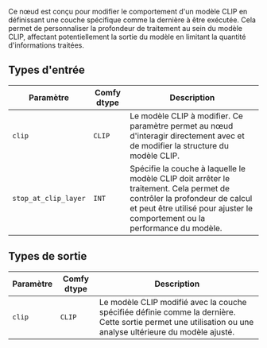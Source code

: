 Ce nœud est conçu pour modifier le comportement d'un modèle CLIP en définissant une couche spécifique comme la dernière à être exécutée. Cela permet de personnaliser la profondeur de traitement au sein du modèle CLIP, affectant potentiellement la sortie du modèle en limitant la quantité d'informations traitées.

## Types d'entrée

| Paramètre            | Comfy dtype | Description |
|---------------------|--------------|-------------|
| `clip`               | `CLIP`      | Le modèle CLIP à modifier. Ce paramètre permet au nœud d'interagir directement avec et de modifier la structure du modèle CLIP. |
| `stop_at_clip_layer` | `INT`       | Spécifie la couche à laquelle le modèle CLIP doit arrêter le traitement. Cela permet de contrôler la profondeur de calcul et peut être utilisé pour ajuster le comportement ou la performance du modèle. |

## Types de sortie

| Paramètre | Comfy dtype | Description |
|-----------|-------------|-------------|
| `clip`    | `CLIP`      | Le modèle CLIP modifié avec la couche spécifiée définie comme la dernière. Cette sortie permet une utilisation ou une analyse ultérieure du modèle ajusté. |
